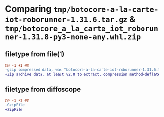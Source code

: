 # Comparing `tmp/botocore-a-la-carte-iot-roborunner-1.31.6.tar.gz` & `tmp/botocore_a_la_carte_iot_roborunner-1.31.8-py3-none-any.whl.zip`

## filetype from file(1)

```diff
@@ -1 +1 @@
-gzip compressed data, was "botocore-a-la-carte-iot-roborunner-1.31.6.tar", last modified: Thu Jul 20 01:20:20 2023, max compression
+Zip archive data, at least v2.0 to extract, compression method=deflate
```

## filetype from diffoscope

```diff
@@ -1 +1 @@
-GzipFile
+ZipFile
```

